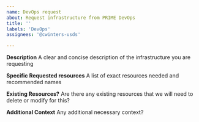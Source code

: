 ```yaml
---
name: DevOps request
about: Request infrastructure from PRIME DevOps
title: ''
labels: 'DevOps'
assignees: '@cwinters-usds'

---
```


**Description**
A clear and concise description of the infrastructure you are requesting

**Specific Requested resources**
A list of exact resources needed and recommended names

**Existing Resources?**
Are there any existing resources that we will need to delete or modify for this?

**Additional Context**
Any additional necessary context?
